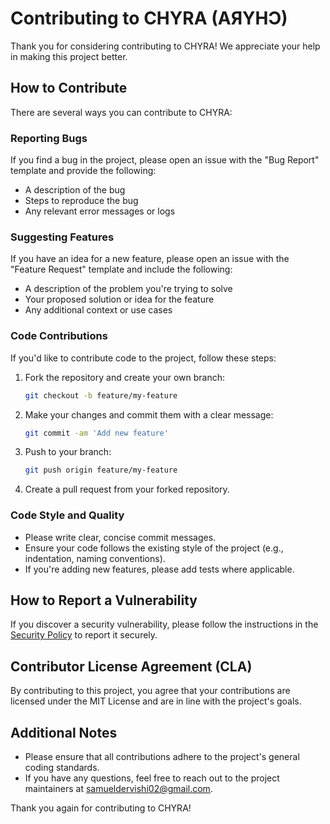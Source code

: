 
# Contributing to CHYRA (AЯYHƆ)

Thank you for considering contributing to CHYRA! We appreciate your help in making this project better.

## How to Contribute

There are several ways you can contribute to CHYRA:

### Reporting Bugs
If you find a bug in the project, please open an issue with the "Bug Report" template and provide the following:
- A description of the bug
- Steps to reproduce the bug
- Any relevant error messages or logs

### Suggesting Features
If you have an idea for a new feature, please open an issue with the "Feature Request" template and include the following:
- A description of the problem you're trying to solve
- Your proposed solution or idea for the feature
- Any additional context or use cases

### Code Contributions
If you'd like to contribute code to the project, follow these steps:
1. Fork the repository and create your own branch:
   ```bash
   git checkout -b feature/my-feature
   ```
2. Make your changes and commit them with a clear message:
   ```bash
   git commit -am 'Add new feature'
   ```
3. Push to your branch:
   ```bash
   git push origin feature/my-feature
   ```
4. Create a pull request from your forked repository.

### Code Style and Quality
- Please write clear, concise commit messages.
- Ensure your code follows the existing style of the project (e.g., indentation, naming conventions).
- If you're adding new features, please add tests where applicable.

## How to Report a Vulnerability

If you discover a security vulnerability, please follow the instructions in the [Security Policy](SECURITY.md) to report it securely.

## Contributor License Agreement (CLA)

By contributing to this project, you agree that your contributions are licensed under the MIT License and are in line with the project's goals.

## Additional Notes

- Please ensure that all contributions adhere to the project's general coding standards.
- If you have any questions, feel free to reach out to the project maintainers at [samueldervishi02@gmail.com](mailto:samueldervishi02@gmail.com).

Thank you again for contributing to CHYRA!

